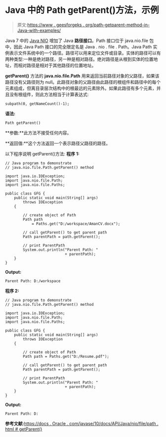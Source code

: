 # Java 中的 Path getParent()方法，示例

> 原文:[https://www . geesforgeks . org/path-getparent-method-in-Java-with-examples/](https://www.geeksforgeeks.org/path-getparent-method-in-java-with-examples/)

Java 7 中的 [Java NIO](https://www.geeksforgeeks.org/tag/java-nio-package/) 增加了 Java **路径接口**。Path 接口位于 java.nio.file 包中，因此 Java Path 接口的完全限定名是 Java . nio . file . Path。Java Path 实例表示文件系统中的一个路径。路径可以用来定位文件或目录。实体的路径可以有两种类型:一种是绝对路径，另一种是相对路径。绝对路径是从根到实体的位置地址，而相对路径是相对于其他路径的位置地址。

**getParent()** 方法的 **java.nio.file.Path** 用来返回当前路径对象的父路径，如果该路径没有父路径则为 null。此路径对象的父路径由此路径的根组件和路径中的每个元素组成，但离目录层次结构中的根最远的元素除外。如果此路径有多个元素，并且没有根组件，则此方法相当于计算表达式:

```
subpath(0, getNameCount()-1);
```

**语法:**

```
Path getParent()

```

**参数:**此方法不接受任何内容。

**返回值:**这个方法返回一个表示路径父路径的路径。

以下程序说明 getParent()方法:
**程序 1:**

```
// Java program to demonstrate
// java.nio.file.Path.getParent() method

import java.io.IOException;
import java.nio.file.Path;
import java.nio.file.Paths;

public class GFG {
    public static void main(String[] args)
        throws IOException
    {

        // create object of Path
        Path path
            = Paths.get("D:/workspace/AmanCV.docx");

        // call getParent() to get parent path
        Path parentPath = path.getParent();

        // print ParentPath
        System.out.println("Parent Path: "
                           + parentPath);
    }
}
```

**Output:**

```
Parent Path: D:/workspace

```

**程序 2:**

```
// Java program to demonstrate
// java.nio.file.Path.getParent() method

import java.io.IOException;
import java.nio.file.Path;
import java.nio.file.Paths;

public class GFG {
    public static void main(String[] args)
        throws IOException
    {

        // create object of Path
        Path path = Paths.get("D:/Resume.pdf");

        // call getParent() to get parent path
        Path parentPath = path.getParent();

        // print ParentPath
        System.out.println("Parent Path: "
                           + parentPath);
    }
}
```

**Output:**

```
Parent Path: D:

```

**参考文献:**[https://docs . Oracle . com/javase/10/docs/API/Java/nio/file/path . html # getParent()](https://docs.oracle.com/javase/10/docs/api/java/nio/file/Path.html#getParent())